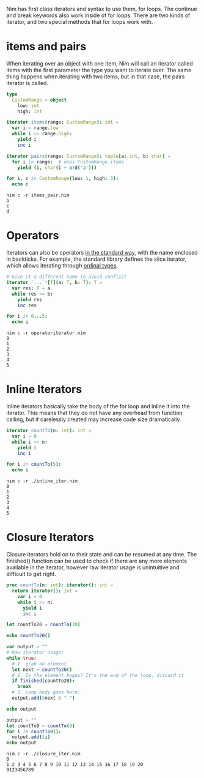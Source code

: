 
Nim has first class iterators and syntax to use them, for loops. The continue and break keywords also work inside of for loops. There are two kinds of iterator, and two special methods that for loops work with.

# items and pairs
When iterating over an object with one item, Nim will call an iterator called items with the first parameter the type you want to iterate over. The same thing happens when iterating with two items, but in that case, the pairs iterator is called.
```nim
type
  CustomRange = object
    low: int
    high: int

iterator items(range: CustomRange): int =
  var i = range.low
  while i <= range.high:
    yield i
    inc i

iterator pairs(range: CustomRange): tuple[a: int, b: char] =
  for i in range:  # uses CustomRange.items
    yield (i, char(i + ord('a')))

for i, c in CustomRange(low: 1, high: 3):
  echo c
```

```
nim c -r items_pair.nim
b
c
d
```

# Operators
Iterators can also be operators [in the standard way](https://nim-by-example.github.io/procs/#operators), with the name enclosed in backticks. For example, the standard library defines the slice iterator, which allows iterating through [ordinal types](https://nim-by-example.github.io/types/enums/#ordinals).

```nim
# Give it a different name to avoid conflict
iterator `...`*[T](a: T, b: T): T =
  var res: T = a
  while res <= b:
    yield res
    inc res

for i in 0...5:
  echo i
```

```
nim c -r operatoriterator.nim
0
1
2
3
4
5
```

# Inline Iterators
Inline iterators basically take the body of the for loop and inline it into the iterator. This means that they do not have any overhead from function calling, but if carelessly created may increase code size dramatically.
```nim
iterator countTo(n: int): int =
  var i = 0
  while i <= n:
    yield i
    inc i

for i in countTo(5):
  echo i
```

```
nim c -r ./inline_iter.nim
0
1
2
3
4
5
```

# Closure Iterators
Closure iterators hold on to their state and can be resumed at any time. The finished() function can be used to check if there are any more elements available in the iterator, however raw iterator usage is unintuitive and difficult to get right.
```nim
proc countTo(n: int): iterator(): int =
  return iterator(): int =
    var i = 0
    while i <= n:
      yield i
      inc i

let countTo20 = countTo(20)

echo countTo20()

var output = ""
# Raw iterator usage:
while true:
  # 1. grab an element
  let next = countTo20()
  # 2. Is the element bogus? It's the end of the loop, discard it
  if finished(countTo20):
    break
  # 3. Loop body goes here:
  output.add($next & " ")

echo output

output = ""
let countTo9 = countTo(9)
for i in countTo9():
  output.add($i)
echo output
```

```
nim c -r ./closure_iter.nim
0
1 2 3 4 5 6 7 8 9 10 11 12 13 14 15 16 17 18 19 20
0123456789
```